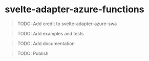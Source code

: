 # svelte-adapter-azure-functions

> TODO: Add credit to svelte-adapter-azure-swa

> TODO: Add examples and tests

> TODO: Add documentation

> TODO: Publish
